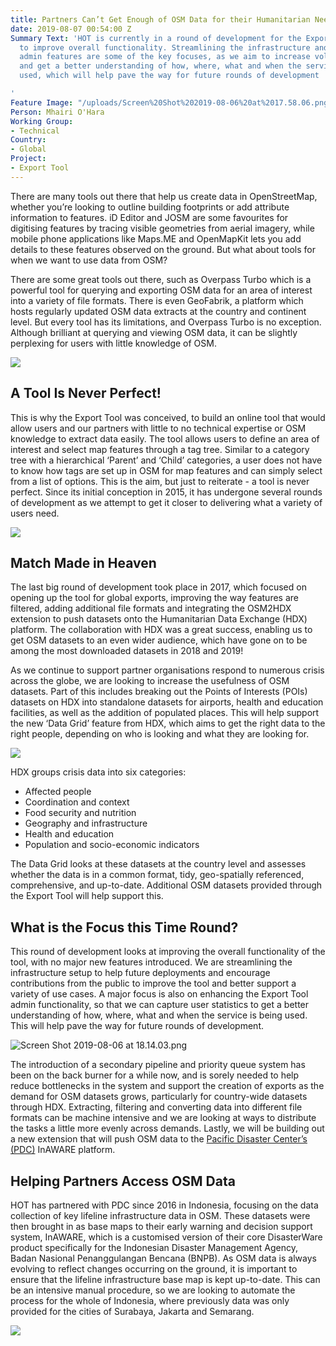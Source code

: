```yaml
---
title: Partners Can’t Get Enough of OSM Data for their Humanitarian Needs
date: 2019-08-07 00:54:00 Z
Summary Text: 'HOT is currently in a round of development for the Export Tool looking
  to improve overall functionality. Streamlining the infrastructure and enhancing
  admin features are some of the key focuses, as we aim to increase volunteer participation
  and get a better understanding of how, where, what and when the service is being
  used, which will help pave the way for future rounds of development

'
Feature Image: "/uploads/Screen%20Shot%202019-08-06%20at%2017.58.06.png"
Person: Mhairi O'Hara
Working Group:
- Technical
Country:
- Global
Project:
- Export Tool
---
```


There are many tools out there that help us create data in OpenStreetMap, whether you’re looking to outline building footprints or add attribute information to features. iD Editor and JOSM are some favourites for digitising features by tracing visible geometries from aerial imagery, while mobile phone applications like Maps.ME and OpenMapKit lets you add details to these features observed on the ground. But what about tools for when we want to use data from OSM?

There are some great tools out there, such as Overpass Turbo which is a powerful tool for querying and exporting OSM data for an area of interest into a variety of file formats. There is even GeoFabrik, a platform which hosts regularly updated OSM data extracts at the country and continent level. But every tool has its limitations, and Overpass Turbo is no exception. Although brilliant at querying and viewing OSM data, it can be slightly perplexing for users with little knowledge of OSM.


![](https://paper-attachments.dropbox.com/s_512B01FC0F3AB3136BE50AE5A252375639A06472CADC109B782DFBD989DD4637_1564596081817_Screen+Shot+2019-07-31+at+11.00.37.png)



## A Tool Is Never Perfect!

This is why the Export Tool was conceived, to build an online tool that would allow users and our partners with little to no technical expertise or OSM knowledge to extract data easily. The tool allows users to define an area of interest and select map features through a tag tree.  Similar to a category tree with a hierarchical ‘Parent’ and ‘Child’ categories, a user does not have to know how tags are set up in OSM for map features and can simply select from a list of options. This is the aim, but just to reiterate - a tool is never perfect. Since its initial conception in 2015, it has undergone several rounds of development as we attempt to get it closer to delivering what a variety of users need.


![](https://paper-attachments.dropbox.com/s_512B01FC0F3AB3136BE50AE5A252375639A06472CADC109B782DFBD989DD4637_1564596152616_Screen+Shot+2019-07-31+at+10.56.11.png)

## Match Made in Heaven

The last big round of development took place in 2017, which focused on opening up the tool for global exports, improving the way features are filtered, adding additional file formats and integrating the OSM2HDX extension to push datasets onto the Humanitarian Data Exchange (HDX) platform. The collaboration with HDX was a great success, enabling us to get OSM datasets to an even wider audience, which have gone on to be among the most downloaded datasets in 2018 and 2019! 

As we continue to support partner organisations respond to numerous crisis across the globe, we are looking to increase the usefulness of OSM datasets. Part of this includes breaking out the Points of Interests (POIs) datasets on HDX into standalone datasets for airports, health and education facilities, as well as the addition of populated places. This will help support the new ‘Data Grid’ feature from HDX, which aims to get the right data to the right people, depending on who is looking and what they are looking for. 



![](https://paper-attachments.dropbox.com/s_512B01FC0F3AB3136BE50AE5A252375639A06472CADC109B782DFBD989DD4637_1564595467749_hdx-download-stats.png)



HDX groups crisis data into six categories: 


* Affected people
* Coordination and context
* Food security and nutrition
* Geography and infrastructure
* Health and education
* Population and socio-economic indicators



The Data Grid looks at these datasets at the country level and assesses whether the data is in a common format, tidy, geo-spatially referenced, comprehensive, and up-to-date. Additional OSM datasets provided through the Export Tool will help support this.



## What is the Focus this Time Round?


This round of development looks at improving the overall functionality of the tool, with no major new features introduced. We are streamlining the infrastructure setup to help future deployments and encourage contributions from the public to improve the tool and better support a variety of use cases. A major focus is also on enhancing the Export Tool admin functionality, so that we can capture user statistics to get a better understanding of how, where, what and when the service is being used. This will help pave the way for future rounds of development. 


![Screen Shot 2019-08-06 at 18.14.03.png](/uploads/Screen%20Shot%202019-08-06%20at%2018.14.03.png)


The introduction of a secondary pipeline and priority queue system has been on the back burner for a while now, and is sorely needed to help reduce bottlenecks in the system and support the creation of exports as the demand for OSM datasets grows, particularly for country-wide datasets through HDX. Extracting, filtering and converting data into different file formats can be machine intensive and we are looking at ways to distribute the tasks a little more evenly across demands. Lastly, we will be building out a new extension that will push OSM data to the [Pacific Disaster Center’s (PDC)](https://www.pdc.org/) InAWARE platform.  





## Helping Partners Access OSM Data


HOT has partnered with PDC since 2016 in Indonesia, focusing on the data collection of key lifeline infrastructure data in OSM. These datasets were then brought in as base maps to their early warning and decision support system, InAWARE, which is a customised version of their core DisasterWare product specifically for the Indonesian Disaster Management Agency, Badan Nasional Penanggulangan Bencana (BNPB). As OSM data is always evolving to reflect changes occurring on the ground, it is important to ensure that the lifeline infrastructure base map is kept up-to-date. This can be an intensive manual procedure, so we are looking to automate the process for the whole of Indonesia, where previously data was only provided for the cities of Surabaya, Jakarta and Semarang.
 


![](https://paper-attachments.dropbox.com/s_512B01FC0F3AB3136BE50AE5A252375639A06472CADC109B782DFBD989DD4637_1564697640861_Screen+Shot+2019-08-01+at+15.13.37.png)

